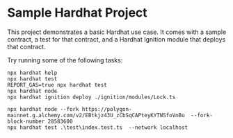 # Sample Hardhat Project

This project demonstrates a basic Hardhat use case. It comes with a sample contract, a test for that contract, and a Hardhat Ignition module that deploys that contract.

Try running some of the following tasks:

```shell
npx hardhat help
npx hardhat test
REPORT_GAS=true npx hardhat test
npx hardhat node
npx hardhat ignition deploy ./ignition/modules/Lock.ts
```
```shell
npx hardhat node --fork https://polygon-mainnet.g.alchemy.com/v2/EBtkjz43U_zCbSqCAPteyKYTNSfoVnBu  --fork-block-number 28583600
npx hardhat test .\test\index.test.ts  --network localhost
```

